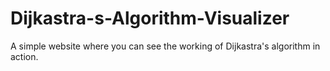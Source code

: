 # Dijkastra-s-Algorithm-Visualizer
A simple website where you can see the working of Dijkastra's algorithm in action.
